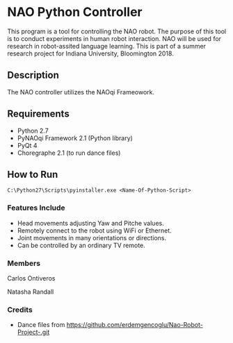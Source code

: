 # NAO Python Controller
This program is a tool for controlling the NAO robot. The purpose of this tool is to conduct experiments in human robot interaction. NAO will be used for research in robot-assited language learning. This is part of a summer research project for Indiana University, Bloomington 2018.

## Description
The NAO controller utilizes the NAOqi Frameowork.

## Requirements
* Python 2.7
* PyNAOqi Framework 2.1 (Python library)
* PyQt 4
* Choregraphe 2.1 (to run dance files)


## How to Run
```
C:\Python27\Scripts\pyinstaller.exe <Name-Of-Python-Script>
```

### Features Include
* Head movements adjusting Yaw and Pitche values.
* Remotely connect to the robot using WiFi or Ethernet.
* Joint movements in many orientations or directions.
* Can be controlled by an ordinary TV remote.

### Members
Carlos Ontiveros

Natasha Randall

### Credits
* Dance files from https://github.com/erdemgencoglu/Nao-Robot-Project-.git